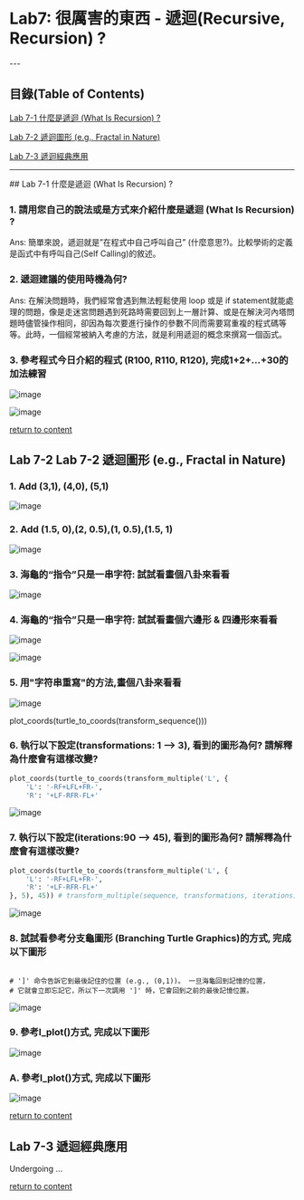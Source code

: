 # Lab7: 很厲害的東西 - 遞迴(Recursive, Recursion) ? 


<a name="000"/>
---

## 目錄(Table of Contents)

[Lab 7-1 什麼是遞迴 (What Is Recursion) ?](#111)

[Lab 7-2 遞迴圖形 (e.g., Fractal in Nature)](#112)

[Lab 7-3 遞迴經典應用](#113)

---
<a name="111"/>
## Lab 7-1 什麼是遞迴 (What Is Recursion) ?

### 1. 請用您自己的說法或是方式來介紹什麼是遞迴 (What Is Recursion) ?
Ans: 簡單來說，遞迴就是”在程式中自己呼叫自己” (什麼意思?)。比較學術的定義是函式中有呼叫自己(Self Calling)的敘述。

### 2. 遞迴建議的使用時機為何?
Ans: 在解決問題時，我們經常會遇到無法輕鬆使用 loop 或是 if statement就能處理的問題，像是走迷宮問題遇到死路時需要回到上一層計算、或是在解決河內塔問題時儘管操作相同，卻因為每次要進行操作的參數不同而需要寫重複的程式碼等等。此時，一個經常被納入考慮的方法，就是利用遞迴的概念來撰寫一個函式。

### 3. 參考程式今日介紹的程式 (R100, R110, R120), 完成1+2+...+30的加法練習

![image](https://user-images.githubusercontent.com/89304181/172033102-d0af25e1-bf14-44c3-b823-0b17dda82518.png)

![image](https://user-images.githubusercontent.com/89304181/172033159-dbaf3f4b-8437-4f7a-9e9c-a3fc1f7d3fe4.png)

[return to content](#000) 

<a name="112"/>

## Lab 7-2 Lab 7-2 遞迴圖形 (e.g., Fractal in Nature)

### 1. Add (3,1), (4,0), (5,1)
![image](https://user-images.githubusercontent.com/89304181/173219532-e8582a22-cae1-41cf-ba44-d0b7e5db7ed4.png)

### 2. Add (1.5, 0),(2, 0.5),(1, 0.5),(1.5, 1)
![image](https://user-images.githubusercontent.com/89304181/173219538-aed14fca-9341-4c9a-8595-6bee6801d8bd.png)

### 3. 海龜的“指令”只是一串字符: 試試看畫個八卦來看看
![image](https://user-images.githubusercontent.com/89304181/173219543-e972a4b5-7b62-4e17-91c1-b62c76d10873.png)

### 4. 海龜的“指令”只是一串字符: 試試看畫個六邊形 & 四邊形來看看
![image](https://user-images.githubusercontent.com/89304181/173219575-b88ea249-7b79-4cbc-bf2e-b0e8b2806a90.png)

![image](https://user-images.githubusercontent.com/89304181/173219580-55854418-8ea9-4a8e-be23-88d464bab446.png)

### 5. 用"字符串重寫"的方法,畫個八卦來看看

![image](https://user-images.githubusercontent.com/89304181/173219632-2de2347c-59c0-47c0-ae7d-cafdc9cc4d79.png)

plot_coords(turtle_to_coords(transform_sequence()))

### 6. 執行以下設定(transformations: 1 --> 3), 看到的圖形為何? 請解釋為什麼會有這樣改變?

````python
plot_coords(turtle_to_coords(transform_multiple('L', {
    'L': '-RF+LFL+FR-',
    'R': '+LF-RFR-FL+'
````
![image](https://user-images.githubusercontent.com/89304181/173219726-020a233d-b1fc-4dd5-838a-690ad6924d76.png)


### 7. 執行以下設定(iterations:90 --> 45), 看到的圖形為何? 請解釋為什麼會有這樣改變?

````python
plot_coords(turtle_to_coords(transform_multiple('L', {
    'L': '-RF+LFL+FR-',
    'R': '+LF-RFR-FL+'
}, 5), 45)) # transform_multiple(sequence, transformations, iterations)

````
![image](https://user-images.githubusercontent.com/89304181/173219998-7d5e5566-8245-47ae-8fea-155b2fd1dc0e.png)

### 8. 試試看參考分支龜圖形 (Branching Turtle Graphics)的方式, 完成以下圖形
````pytho

# ']' 命令告訴它到最後記住的位置 (e.g., (0,1))。 一旦海龜回到記憶的位置，
# 它就會立即忘記它，所以下一次調用 ']' 時，它會回到之前的最後記憶位置。
````
![image](https://user-images.githubusercontent.com/89304181/173220089-da586428-0186-4c76-a024-916fde99f516.png)

### 9. 參考l_plot()方式, 完成以下圖形

![image](https://user-images.githubusercontent.com/89304181/173220099-52c498bb-f321-4f95-9baa-07196a46881d.png)

### A. 參考l_plot()方式, 完成以下圖形

![image](https://user-images.githubusercontent.com/89304181/173220106-961efcbc-6858-4761-baa5-77fe8aa5489d.png)

[return to content](#000) 

<a name="113"/>

## Lab 7-3 遞迴經典應用

Undergoing ...


[return to content](#000) 
